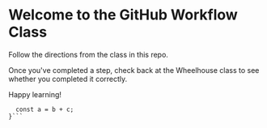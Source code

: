 # Welcome to the GitHub Workflow Class

Follow the directions from the class in this repo.

Once you've completed a step, check back at the Wheelhouse class to see whether you completed it correctly.

Happy learning!

```function(b, c) {
  const a = b + c;
}```
